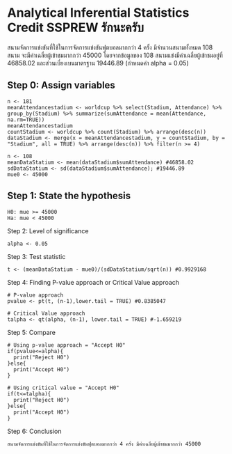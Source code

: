 # Analytical Inferential Statistics Credit SSPREW รักนะครับ
สนามจัดการแข่งขันที่ใช้ในการจัดการแข่งขันฟุตบอลมากกว่า 4 ครั้ง มีจำนวนสนามทั้งหมด 108 สนาม 
จะมีค่าเฉลี่ยผู้เข้าชมมากกว่า 45000 โดยจากข้อมูลของ 108 สนามแข่งมีค่าเฉลี่ยผู้เข้าชมอยู่ที่ 46858.02 
และส่วนเบี่ยงเบนมาตรฐาน 19446.89 (กำหนดค่า alpha = 0.05)

## Step 0: Assign variables
```
n <- 181
meanAttendancestadium <- worldcup %>% select(Stadium, Attendance) %>% group_by(Stadium) %>% summarize(sumAttendance = mean(Attendance, na.rm=TRUE))
meanAttendancestadium
countStadium <- worldcup %>% count(Stadium) %>% arrange(desc(n))
dataStadium <- merge(x = meanAttendancestadium, y = countStadium, by = "Stadium", all = TRUE) %>% arrange(desc(n)) %>% filter(n >= 4)

n <- 108
meanDataStatium <- mean(dataStadium$sumAttendance) #46858.02
sdDataStatium <- sd(dataStadium$sumAttendance); #19446.89
mue0 <- 45000
```


## Step 1: State the hypothesis
```
H0: mue >= 45000
Ha: mue < 45000
```


Step 2: Level of significance
```
alpha <- 0.05
```


Step 3: Test statistic
```
t <- (meanDataStatium - mue0)/(sdDataStatium/sqrt(n)) #0.9929168
```


Step 4: Finding P-value approach or Critical Value approach
```
# P-value approach
pvalue <- pt(t, (n-1),lower.tail = TRUE) #0.8385047

# Critical Value approach
talpha <- qt(alpha, (n-1), lower.tail = TRUE) #-1.659219
```

Step 5: Compare
```
# Using p-value approach = "Accept H0"
if(pvalue<=alpha){
  print("Reject H0")
}else{
  print("Accept H0")
}

# Using critical value = "Accept H0"
if(t<=talpha){
  print("Reject H0")
}else{
  print("Accept H0")
}
```

Step 6: Conclusion
```
สนามจัดการแข่งขันที่ใช้ในการจัดการแข่งขันฟุตบอลมากกว่า 4 ครั้ง มีค่าเฉลี่ยผู้เข้าชมมากกว่า 45000
```
